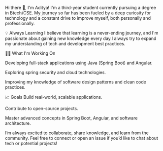 Hi there 👋, I'm Aditya!
I'm a third-year student currently pursuing a degree in Btech/CSE. My journey so far has been fueled by a deep curiosity for technology and a constant drive to improve myself, both personally and professionally.

💡 Always Learning
I believe that learning is a never-ending journey, and I'm passionate about gaining new knowledge every day.I always try to expand my understanding of tech and development best practices.

👨‍💻 What I'm Working On

Developing full-stack applications using Java (Spring Boot) and Angular.

Exploring spring security and cloud technologies.

Improving my knowledge of software design patterns and clean code practices.

📈 Goals
Build real-world, scalable applications.

Contribute to open-source projects.

Master advanced concepts in Spring Boot, Angular, and software architecture.

I’m always excited to collaborate, share knowledge, and learn from the community. Feel free to connect or open an issue if you’d like to chat about tech or potential projects!
